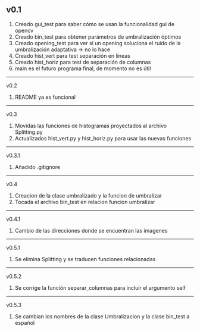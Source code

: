 v0.1
----------
1. Creado gui_test para saber cómo se usan la funcionalidad gui de opencv
2. Creado bin_test para obtener parámetros de umbralización óptimos
3. Creado opening_test para ver si un opening soluciona el ruido de la 
umbralización adaptativa -> no lo hace
4. Creado hist_vert para test separación en líneas
5. Creado hist_horiz para test de separación de columnas
6. main es el futuro programa final, de momento no es útil

----------
v0.2
1. README ya es funcional

----------
v0.3
1. Movidas las funciones de histogramas proyectados al archivo Splitting.py
2. Actualizados hist_vert.py y hist_horiz.py para usar las nuevas funciones

----------
v0.3.1
1. Añadido .gitignore

----------
v0.4
1. Creacion de la clase umbralizado y la funcion de umbralizar
2. Tocada el archivo bin_test en relacion funcion umbralizar

----------
v0.4.1
1. Cambio de las direcciones donde se encuentran las imagenes

----------
v0.5.1
1. Se elimina Splitting y se traducen funciones relacionadas

----------
v0.5.2
1. Se corrige la función separar_columnas para incluir el argumento self

----------
v0.5.3
1. Se cambian los nombres de la clase Umbralizacion y la clase bin_test a español